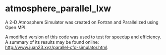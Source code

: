 # atmosphere_parallel_lxw
A 2-D Atmosphere Simulator was created on Fortran and Parallelized using Open MPI. 

A modified version of this code was used to test for speedup and efficiency. A summary of its results may be found online:
 http://www.juan23.xyz/parallel-cfd-simulator.html.
